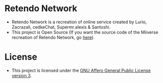 # Retendo Network
- Retendo Network is a recreation of online service created by Lurio, Zacrazali, cedkeChat, Supermr.alexis & Santoshi.
- This project is Open Source (If you want the source code of the Miiverse recreation of Retendo Network, go [here](https://github.com/InnoverseTeam)).

# License
- This project is licensed under the [GNU Affero General Public License version 3](../LICENSE).
